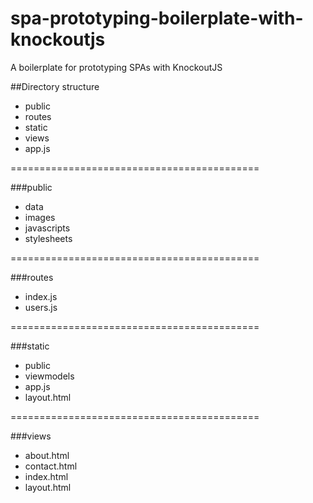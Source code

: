 spa-prototyping-boilerplate-with-knockoutjs
===========================================

A boilerplate for prototyping SPAs with KnockoutJS

##Directory structure

- public
- routes
- static
- views
- app.js

===========================================

###public
- data
- images
- javascripts
- stylesheets

===========================================

###routes
- index.js
- users.js

===========================================

###static

- public
- viewmodels
- app.js
- layout.html

===========================================

###views

- about.html
- contact.html
- index.html
- layout.html
